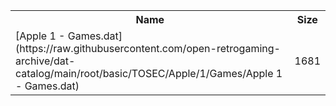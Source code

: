 <table>
<tr><th>Name</th><th>Size</th></tr>
<tr><td>
[Apple 1 - Games.dat](https://raw.githubusercontent.com/open-retrogaming-archive/dat-catalog/main/root/basic/TOSEC/Apple/1/Games/Apple 1 - Games.dat)
</td><td>1681</td></tr>
</table>
